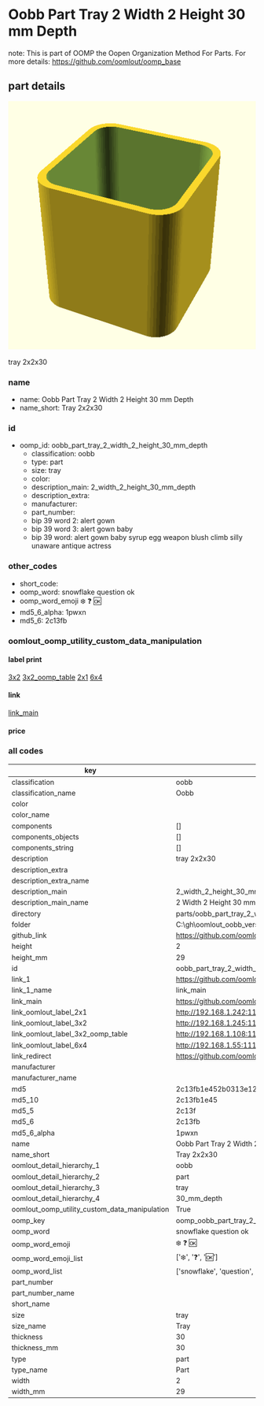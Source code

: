 # Oobb Part Tray 2 Width 2 Height 30 mm Depth  

note: This is part of OOMP the Oopen Organization Method For Parts. For more details: https://github.com/oomlout/oomp_base

##  part details
  

[![](3dpr.png)](3dpr.png)

tray 2x2x30



### name
* name: Oobb Part Tray 2 Width 2 Height 30 mm Depth
* name_short: Tray 2x2x30 
### id
* oomp_id: oobb_part_tray_2_width_2_height_30_mm_depth
  * classification: oobb
  * type: part
  * size: tray
  * color: 
  * description_main: 2_width_2_height_30_mm_depth
  * description_extra: 
  * manufacturer: 
  * part_number: 
  * bip 39 word 2: alert gown
  * bip 39 word 3: alert gown baby
  * bip 39 word: alert gown baby syrup egg weapon blush climb silly unaware antique actress

### other_codes
* short_code: 
* oomp_word: snowflake question ok
* oomp_word_emoji :snowflake: :question: :ok:
* md5_6_alpha: 1pwxn
* md5_6: 2c13fb






### oomlout_oomp_utility_custom_data_manipulation
#### label print
[3x2](http://192.168.1.245:1112/?label=oomp%201pwxn)
[3x2_oomp_table](http://192.168.1.108:1112/?label=oomp%201pwxn)
[2x1](http://192.168.1.242:1112/?label=oomp%201pwxn)
[6x4](http://192.168.1.55:1112/?label=oomp%201pwxn)    

#### link

[link_main](https://github.com/oomlout/oomlout_oobb_version_4_generated_parts/tree/main/navigation_oomp/oobb/part/tray/2_width_2_height_30_mm_depth/part)                              

#### price







### all codes 
| key | value |  
| --- | --- |  
| classification | oobb |  
| classification_name | Oobb |  
| color |  |  
| color_name |  |  
| components | [] |  
| components_objects | [] |  
| components_string | [] |  
| description | tray 2x2x30 |  
| description_extra |  |  
| description_extra_name |  |  
| description_main | 2_width_2_height_30_mm_depth |  
| description_main_name | 2 Width 2 Height 30 mm Depth |  
| directory | parts/oobb_part_tray_2_width_2_height_30_mm_depth |  
| folder | C:\gh\oomlout_oobb_version_4_generated_parts\parts\oobb_part_tray_2_width_2_height_30_mm_depth |  
| github_link | https://github.com/oomlout/oomlout_oomp_part_src/tree/main/parts/oobb_part_tray_2_width_2_height_30_mm_depth |  
| height | 2 |  
| height_mm | 29 |  
| id | oobb_part_tray_2_width_2_height_30_mm_depth |  
| link_1 | https://github.com/oomlout/oomlout_oobb_version_4_generated_parts/tree/main/navigation_oomp/oobb/part/tray/2_width_2_height_30_mm_depth/part |  
| link_1_name | link_main |  
| link_main | https://github.com/oomlout/oomlout_oobb_version_4_generated_parts/tree/main/navigation_oomp/oobb/part/tray/2_width_2_height_30_mm_depth/part |  
| link_oomlout_label_2x1 | http://192.168.1.242:1112/?label=oomp%201pwxn |  
| link_oomlout_label_3x2 | http://192.168.1.245:1112/?label=oomp%201pwxn |  
| link_oomlout_label_3x2_oomp_table | http://192.168.1.108:1112/?label=oomp%201pwxn |  
| link_oomlout_label_6x4 | http://192.168.1.55:1112/?label=oomp%201pwxn |  
| link_redirect | https://github.com/oomlout/oomlout_oobb_version_4_generated_parts/tree/main/parts/oobb_tray_02_02_30 |  
| manufacturer |  |  
| manufacturer_name |  |  
| md5 | 2c13fb1e452b0313e1236dca22194831 |  
| md5_10 | 2c13fb1e45 |  
| md5_5 | 2c13f |  
| md5_6 | 2c13fb |  
| md5_6_alpha | 1pwxn |  
| name | Oobb Part Tray 2 Width 2 Height 30 mm Depth |  
| name_short | Tray 2x2x30  |  
| oomlout_detail_hierarchy_1 | oobb |  
| oomlout_detail_hierarchy_2 | part |  
| oomlout_detail_hierarchy_3 | tray |  
| oomlout_detail_hierarchy_4 | 30_mm_depth |  
| oomlout_oomp_utility_custom_data_manipulation | True |  
| oomp_key | oomp_oobb_part_tray_2_width_2_height_30_mm_depth |  
| oomp_word | snowflake question ok |  
| oomp_word_emoji | :snowflake: :question: :ok: |  
| oomp_word_emoji_list | [':snowflake:', ':question:', ':ok:'] |  
| oomp_word_list | ['snowflake', 'question', 'ok'] |  
| part_number |  |  
| part_number_name |  |  
| short_name |  |  
| size | tray |  
| size_name | Tray |  
| thickness | 30 |  
| thickness_mm | 30 |  
| type | part |  
| type_name | Part |  
| width | 2 |  
| width_mm | 29 |  
